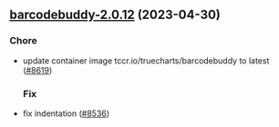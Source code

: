 

## [barcodebuddy-2.0.12](https://github.com/succelle/charts/compare/barcodebuddy-2.0.11...barcodebuddy-2.0.12) (2023-04-30)

### Chore

- update container image tccr.io/truecharts/barcodebuddy to latest ([#8619](https://github.com/succelle/charts/issues/8619))
  
  ### Fix

- fix indentation ([#8536](https://github.com/succelle/charts/issues/8536))
  
  